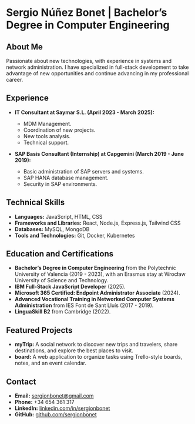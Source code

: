 # Sergio Núñez Bonet | Bachelor’s Degree in Computer Engineering

## About Me

Passionate about new technologies, with experience in systems and network administration. I have specialized in full-stack development to take advantage of new opportunities and continue advancing in my professional career.

## Experience

- **IT Consultant at Saymar S.L. (April 2023 - March 2025):**  
  - MDM Management.
  - Coordination of new projects.
  - New tools analysis.
  - Technical support.

- **SAP Basis Consultant (Internship) at Capgemini (March 2019 - June 2019):**  
  - Basic administration of SAP servers and systems.
  - SAP HANA database management.
  - Security in SAP environments.


## Technical Skills

- **Languages:** JavaScript, HTML, CSS  
- **Frameworks and Libraries:** React, Node.js, Express.js, Tailwind CSS  
- **Databases:** MySQL, MongoDB  
- **Tools and Technologies:** Git, Docker, Kubernetes

## Education and Certifications

- **Bachelor’s Degree in Computer Engineering** from the Polytechnic University of Valencia (2019 - 2023), with an Erasmus stay at Wrocław University of Science and Technology.  
- **IBM Full-Stack JavaScript Developer** (2025).  
- **Microsoft 365 Certified: Endpoint Administrator Associate** (2024).  
- **Advanced Vocational Training in Networked Computer Systems Administration** from IES Font de Sant Lluís (2017 - 2019).  
- **LinguaSkill B2** from Cambridge (2022).

## Featured Projects

- **myTrip:** A social network to discover new trips and travelers, share destinations, and explore the best places to visit.  
- **board:** A web application to organize tasks using Trello-style boards, notes, and an event calendar.

## Contact

- **Email:** sergionbonet@gmail.com  
- **Phone:** +34 654 361 317  
- **LinkedIn:** [linkedin.com/in/sergionbonet](https://www.linkedin.com/in/sergionbonet)  
- **GitHub:** [github.com/sergionbonet](https://github.com/sergionbonet)
